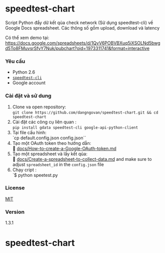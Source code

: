 speedtest-chart
======================
Script Python đẩy dữ kết qủa check network (Sử dụng speedtest-cli) về Google Docs spreadsheet. Các thông số gồm upload, download và latency


Có thể xem demo tại: https://docs.google.com/spreadsheets/d/1QvV6POBVBXuq5iXSOLNd5bwgd5To8FMuvsrSfvY7Nuk/pubchart?oid=1973311741&format=interactive

### Yêu cầu

* Python 2.6
* [`speedtest-cli`](https://github.com/sivel/speedtest-cli)
* Google account

### Cài đặt và sử dung

1. Clone va open repository:  
  `git clone https://github.com/dangngovan/speedtest-chart.git && cd speedtest-chart`
1. Cài đặt các công cụ liên quan :  
  `pip install gdata speedtest-cli google-api-python-client`
1. Tại file cấu hình:  
  `cp default.config.json config.json``
1. Tạo một OAuth token theo hướng dẫn:  
  :book: [docs/How-to-create-a-Google-OAuth-token.md](docs/How-to-create-a-Google-OAuth-token.md)
1. Tạo một spreadsheet và lấy kết qủa:  
  :book: [docs/Create-a-spreadsheet-to-collect-data.md](docs/Create-a-spreadsheet-to-collect-data.md) and make sure to adjust `spreadsheet_id` in the `config.json` file
1. Chạy cript :  
  `$ python speetest.py

### License

[MIT](LICENSE)

### Version

1.3.1
# speedtest-chart
